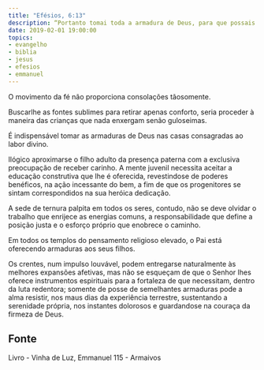 ```yaml
---
title: "Efésios, 6:13"
description: “Portanto tomai toda a armadura de Deus, para que possais resistir no dia mau e, havendo feito tudo, ficar firmes.” - Paulo
date: 2019-02-01 19:00:00
topics: 
- evangelho
- biblia
- jesus
- efesios
- emmanuel
---
```


O movimento da fé não proporciona consolações tão­somente.

Buscar­lhe as fontes sublimes para retirar apenas conforto, seria proceder à
maneira das crianças que nada enxergam senão guloseimas.

É indispensável tomar as armaduras de Deus nas casas consagradas ao labor
divino.

Ilógico aproximar­se o filho adulto da presença paterna com a exclusiva
preocupação de receber carinho. A mente juvenil necessita aceitar a educação
construtiva que lhe é oferecida, revestindo­se de poderes benéficos, na ação
incessante do bem, a fim de que os progenitores se sintam correspondidos na sua
heróica dedicação.

A sede de ternura palpita em todos os seres, contudo, não se deve olvidar o
trabalho que enrijece as energias comuns, a responsabilidade que define a posição
justa e o esforço próprio que enobrece o caminho.

Em todos os templos do pensamento religioso elevado, o Pai está
oferecendo armaduras aos seus filhos.

Os crentes, num impulso louvável, podem entregar­se naturalmente às
melhores expansões afetivas, mas não se esqueçam de que o Senhor lhes oferece
instrumentos espirituais para a fortaleza de que necessitam, dentro da luta redentora;
somente de posse de semelhantes armaduras pode a alma resistir, nos maus dias da
experiência terrestre, sustentando a serenidade própria, nos instantes dolorosos e
guardando­se na couraça da firmeza de Deus.


## Fonte
Livro - Vinha de Luz, Emmanuel
115 - Armai­vos
